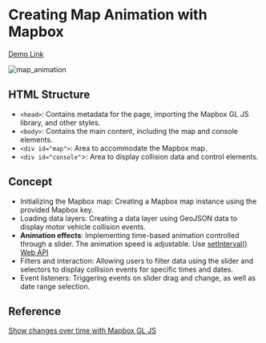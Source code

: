 # Creating Map Animation with Mapbox

[Demo Link](https://codewjoy.github.io/mapbox_animation/)

![map_animation](img/dynamic_map.gif)

## HTML Structure
- `<head>`: Contains metadata for the page, importing the Mapbox GL JS library, and other styles.
- `<body>`: Contains the main content, including the map and console elements.
- `<div id="map">`: Area to accommodate the Mapbox map.
- `<div id="console"`>: Area to display collision data and control elements.

## Concept
- Initializing the Mapbox map: Creating a Mapbox map instance using the provided Mapbox key.
- Loading data layers: Creating a data layer using GeoJSON data to display motor vehicle collision events.
- **Animation effects**: Implementing time-based animation controlled through a slider. The animation speed is adjustable. Use [setInterval() Web API](https://developer.mozilla.org/zh-TW/docs/Web/API/setInterval)
- Filters and interaction: Allowing users to filter data using the slider and selectors to display collision events for specific times and dates.
- Event listeners: Triggering events on slider drag and change, as well as date range selection.

## Reference
[Show changes over time with Mapbox GL JS](https://docs.mapbox.com/help/tutorials/show-changes-over-time/)

